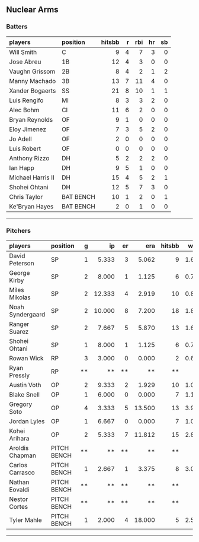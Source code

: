 ## Nuclear Arms

### Batters

 
|players           |position  | hitsbb|  r| rbi| hr| sb| 
|:-----------------|:---------|------:|--:|---:|--:|--:| 
|Will Smith        |C         |      9|  4|   7|  3|  0| 
|Jose Abreu        |1B        |     12|  4|   3|  0|  0| 
|Vaughn Grissom    |2B        |      8|  4|   2|  1|  2| 
|Manny Machado     |3B        |     13|  7|  11|  4|  0| 
|Xander Bogaerts   |SS        |     21|  8|  10|  1|  1| 
|Luis Rengifo      |MI        |      8|  3|   3|  2|  0| 
|Alec Bohm         |CI        |     11|  6|   2|  0|  0| 
|Bryan Reynolds    |OF        |      9|  1|   0|  0|  0| 
|Eloy Jimenez      |OF        |      7|  3|   5|  2|  0| 
|Jo Adell          |OF        |      2|  0|   0|  0|  0| 
|Luis Robert       |OF        |      0|  0|   0|  0|  0| 
|Anthony Rizzo     |DH        |      5|  2|   2|  2|  0| 
|Ian Happ          |DH        |      9|  5|   1|  0|  0| 
|Michael Harris II |DH        |     15|  4|   5|  2|  1| 
|Shohei Ohtani     |DH        |     12|  5|   7|  3|  0| 
|Chris Taylor      |BAT BENCH |     10|  1|   2|  0|  1| 
|Ke'Bryan Hayes    |BAT BENCH |      2|  0|   1|  0|  0| 


* * *

### Pitchers

 
|players          |position    |  g|     ip| er|    era| hitsbb|  whip| so|  w| sv| 
|:----------------|:-----------|--:|------:|--:|------:|------:|-----:|--:|--:|--:| 
|David Peterson   |SP          |  1|  5.333|  3|  5.062|      9| 1.688|  6|  0|  0| 
|George Kirby     |SP          |  2|  8.000|  1|  1.125|      6| 0.750|  7|  1|  0| 
|Miles Mikolas    |SP          |  2| 12.333|  4|  2.919|     10| 0.811|  6|  1|  0| 
|Noah Syndergaard |SP          |  2| 10.000|  8|  7.200|     18| 1.800|  8|  0|  0| 
|Ranger Suarez    |SP          |  2|  7.667|  5|  5.870|     13| 1.696|  8|  0|  0| 
|Shohei Ohtani    |SP          |  1|  8.000|  1|  1.125|      6| 0.750|  5|  0|  0| 
|Rowan Wick       |RP          |  3|  3.000|  0|  0.000|      2| 0.667|  4|  0|  1| 
|Ryan Pressly     |RP          | **|     **| **|     **|     **|    **| **| **| **| 
|Austin Voth      |OP          |  2|  9.333|  2|  1.929|     10| 1.071|  8|  0|  0| 
|Blake Snell      |OP          |  1|  6.000|  0|  0.000|      7| 1.167|  8|  1|  0| 
|Gregory Soto     |OP          |  4|  3.333|  5| 13.500|     13| 3.900|  5|  0|  1| 
|Jordan Lyles     |OP          |  1|  6.667|  0|  0.000|      7| 1.050|  2|  1|  0| 
|Kohei Arihara    |OP          |  2|  5.333|  7| 11.812|     15| 2.812|  4|  0|  0| 
|Aroldis Chapman  |PITCH BENCH | **|     **| **|     **|     **|    **| **| **| **| 
|Carlos Carrasco  |PITCH BENCH |  1|  2.667|  1|  3.375|      8| 3.000|  2|  0|  0| 
|Nathan Eovaldi   |PITCH BENCH | **|     **| **|     **|     **|    **| **| **| **| 
|Nestor Cortes    |PITCH BENCH | **|     **| **|     **|     **|    **| **| **| **| 
|Tyler Mahle      |PITCH BENCH |  1|  2.000|  4| 18.000|      5| 2.500|  0|  0|  0| 


* * *


